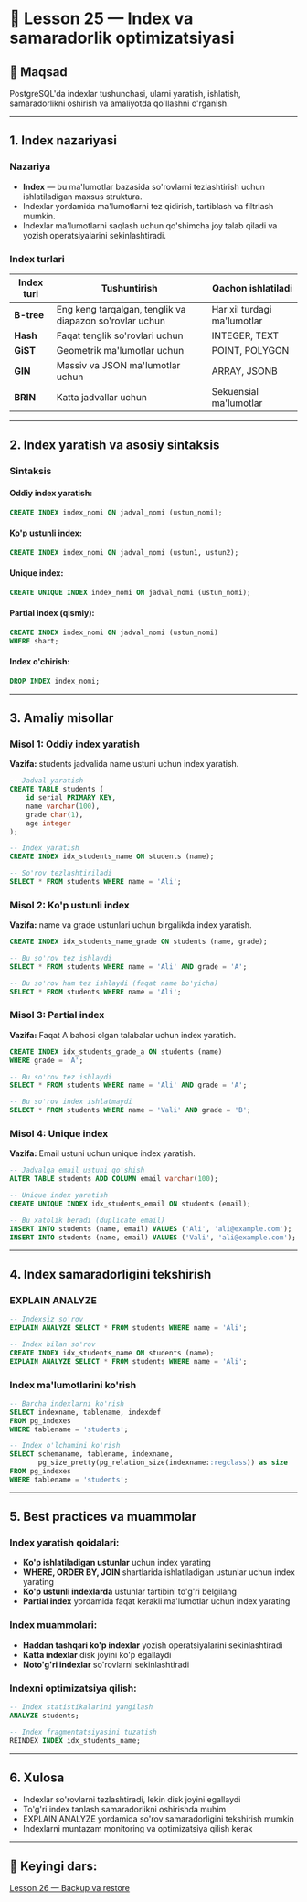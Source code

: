 # 📖 Lesson 25 — Index va samaradorlik optimizatsiyasi

## 🎯 Maqsad
PostgreSQL'da indexlar tushunchasi, ularni yaratish, ishlatish, samaradorlikni oshirish va amaliyotda qo'llashni o'rganish.

---

## 1. Index nazariyasi

### Nazariya
- **Index** — bu ma'lumotlar bazasida so'rovlarni tezlashtirish uchun ishlatiladigan maxsus struktura.
- Indexlar yordamida ma'lumotlarni tez qidirish, tartiblash va filtrlash mumkin.
- Indexlar ma'lumotlarni saqlash uchun qo'shimcha joy talab qiladi va yozish operatsiyalarini sekinlashtiradi.

### Index turlari
| Index turi | Tushuntirish | Qachon ishlatiladi |
|------------|-------------|-------------------|
| **B-tree** | Eng keng tarqalgan, tenglik va diapazon so'rovlar uchun | Har xil turdagi ma'lumotlar |
| **Hash** | Faqat tenglik so'rovlari uchun | INTEGER, TEXT |
| **GiST** | Geometrik ma'lumotlar uchun | POINT, POLYGON |
| **GIN** | Massiv va JSON ma'lumotlar uchun | ARRAY, JSONB |
| **BRIN** | Katta jadvallar uchun | Sekuensial ma'lumotlar |

---

## 2. Index yaratish va asosiy sintaksis

### Sintaksis
#### Oddiy index yaratish:
```sql
CREATE INDEX index_nomi ON jadval_nomi (ustun_nomi);
```

#### Ko'p ustunli index:
```sql
CREATE INDEX index_nomi ON jadval_nomi (ustun1, ustun2);
```

#### Unique index:
```sql
CREATE UNIQUE INDEX index_nomi ON jadval_nomi (ustun_nomi);
```

#### Partial index (qismiy):
```sql
CREATE INDEX index_nomi ON jadval_nomi (ustun_nomi) 
WHERE shart;
```

#### Index o'chirish:
```sql
DROP INDEX index_nomi;
```

---

## 3. Amaliy misollar

### Misol 1: Oddiy index yaratish
**Vazifa:** students jadvalida name ustuni uchun index yaratish.

```sql
-- Jadval yaratish
CREATE TABLE students (
    id serial PRIMARY KEY,
    name varchar(100),
    grade char(1),
    age integer
);

-- Index yaratish
CREATE INDEX idx_students_name ON students (name);

-- So'rov tezlashtiriladi
SELECT * FROM students WHERE name = 'Ali';
```

### Misol 2: Ko'p ustunli index
**Vazifa:** name va grade ustunlari uchun birgalikda index yaratish.

```sql
CREATE INDEX idx_students_name_grade ON students (name, grade);

-- Bu so'rov tez ishlaydi
SELECT * FROM students WHERE name = 'Ali' AND grade = 'A';

-- Bu so'rov ham tez ishlaydi (faqat name bo'yicha)
SELECT * FROM students WHERE name = 'Ali';
```

### Misol 3: Partial index
**Vazifa:** Faqat A bahosi olgan talabalar uchun index yaratish.

```sql
CREATE INDEX idx_students_grade_a ON students (name) 
WHERE grade = 'A';

-- Bu so'rov tez ishlaydi
SELECT * FROM students WHERE name = 'Ali' AND grade = 'A';

-- Bu so'rov index ishlatmaydi
SELECT * FROM students WHERE name = 'Vali' AND grade = 'B';
```

### Misol 4: Unique index
**Vazifa:** Email ustuni uchun unique index yaratish.

```sql
-- Jadvalga email ustuni qo'shish
ALTER TABLE students ADD COLUMN email varchar(100);

-- Unique index yaratish
CREATE UNIQUE INDEX idx_students_email ON students (email);

-- Bu xatolik beradi (duplicate email)
INSERT INTO students (name, email) VALUES ('Ali', 'ali@example.com');
INSERT INTO students (name, email) VALUES ('Vali', 'ali@example.com'); -- Xatolik!
```

---

## 4. Index samaradorligini tekshirish

### EXPLAIN ANALYZE
```sql
-- Indexsiz so'rov
EXPLAIN ANALYZE SELECT * FROM students WHERE name = 'Ali';

-- Index bilan so'rov
CREATE INDEX idx_students_name ON students (name);
EXPLAIN ANALYZE SELECT * FROM students WHERE name = 'Ali';
```

### Index ma'lumotlarini ko'rish
```sql
-- Barcha indexlarni ko'rish
SELECT indexname, tablename, indexdef 
FROM pg_indexes 
WHERE tablename = 'students';

-- Index o'lchamini ko'rish
SELECT schemaname, tablename, indexname, 
       pg_size_pretty(pg_relation_size(indexname::regclass)) as size
FROM pg_indexes 
WHERE tablename = 'students';
```

---

## 5. Best practices va muammolar

### Index yaratish qoidalari:
- **Ko'p ishlatiladigan ustunlar** uchun index yarating
- **WHERE, ORDER BY, JOIN** shartlarida ishlatiladigan ustunlar uchun index yarating
- **Ko'p ustunli indexlarda** ustunlar tartibini to'g'ri belgilang
- **Partial index** yordamida faqat kerakli ma'lumotlar uchun index yarating

### Index muammolari:
- **Haddan tashqari ko'p indexlar** yozish operatsiyalarini sekinlashtiradi
- **Katta indexlar** disk joyini ko'p egallaydi
- **Noto'g'ri indexlar** so'rovlarni sekinlashtiradi

### Indexni optimizatsiya qilish:
```sql
-- Index statistikalarini yangilash
ANALYZE students;

-- Index fragmentatsiyasini tuzatish
REINDEX INDEX idx_students_name;
```

---

## 6. Xulosa
- Indexlar so'rovlarni tezlashtiradi, lekin disk joyini egallaydi
- To'g'ri index tanlash samaradorlikni oshirishda muhim
- EXPLAIN ANALYZE yordamida so'rov samaradorligini tekshirish mumkin
- Indexlarni muntazam monitoring va optimizatsiya qilish kerak

---

## 📌 Keyingi dars:
[Lesson 26 — Backup va restore](lesson_26/lesson.md) 